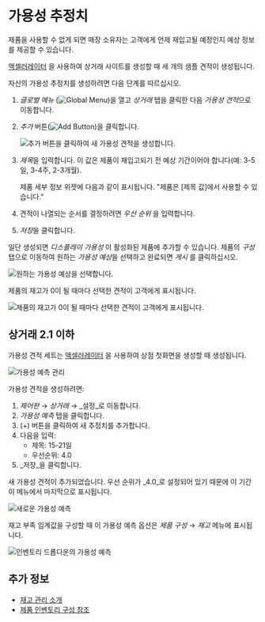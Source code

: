 # 가용성 추정치

제품을 사용할 수 없게 되면 매장 소유자는 고객에게 언제 재입고될 예정인지 예상 정보를 제공할 수 있습니다.

[액셀러레이터](../starting-a-store/accelerators.md) 을 사용하여 상거래 사이트를 생성할 때 세 개의 샘플 견적이 생성됩니다.

자신의 가용성 추정치를 생성하려면 다음 단계를 따르십시오.

1. *글로벌 메뉴* (![Global Menu](../images/icon-applications-menu.png))을 열고 *상거래* 탭을 클릭한 다음 *가용성 견적*으로 이동합니다.

1. *추가* 버튼(![Add Button](../images/icon-add.png))을 클릭합니다.

    ![추가 버튼을 클릭하여 새 가용성 견적을 생성합니다.](./availability-estimates/images/01.png)

1. *제목*을 입력합니다. 이 값은 제품이 재입고되기 전 예상 기간이어야 합니다(예: 3-5일, 3-4주, 2-3개월).

   제품 세부 정보 위젯에 다음과 같이 표시됩니다. "제품은 [제목 값]에서 사용할 수 있습니다."

1. 견적이 나열되는 순서를 결정하려면 *우선 순위* 을 입력합니다.

1. *저장*을 클릭합니다.

일단 생성되면 *디스플레이 가용성* 이 활성화된 제품에 추가할 수 있습니다. 제품의 *구성* 탭으로 이동하여 원하는 *가용성 예상*을 선택하고 완료되면 *게시* 를 클릭하십시오.

![원하는 가용성 예상을 선택합니다.](./availability-estimates/images/02.png)

제품의 재고가 0이 될 때마다 선택한 견적이 고객에게 표시됩니다.

![제품의 재고가 0이 될 때마다 선택한 견적이 고객에게 표시됩니다.](./availability-estimates/images/03.png)

## 상거래 2.1 이하

가용성 견적 세트는 [액셀러레이터](../starting-a-store/accelerators.md) 을 사용하여 상점 첫화면을 생성할 때 생성됩니다.

![가용성 예측 관리](./availability-estimates/images/04.png)

가용성 견적을 생성하려면:

1. _제어판_ → _상거래_ → _설정_로 이동합니다.
1. _가용성 예측_ 탭을 클릭합니다.
1. (+) 버튼을 클릭하여 새 추정치를 추가합니다.
1. 다음을 입력:
    * 제목: 15-21일
    * 우선순위: 4.0
1. _저장_을 클릭합니다.

새 가용성 견적이 추가되었습니다. 우선 순위가 _4.0_로 설정되어 있기 때문에 이 기간이 메뉴에서 마지막으로 표시됩니다.

![새로운 가용성 예측](./availability-estimates/images/05.png)

재고 부족 임계값을 구성할 때 이 가용성 예측 옵션은 _제품 구성_ → _재고_ 메뉴에 표시됩니다.

![인벤토리 드롭다운의 가용성 예측](./availability-estimates/images/06.png)

## 추가 정보

* [재고 관리 소개](./introduction-to-managing-inventory.md)
* [제품 인벤토리 구성 참조](./product-inventory-configuration-reference.md)
